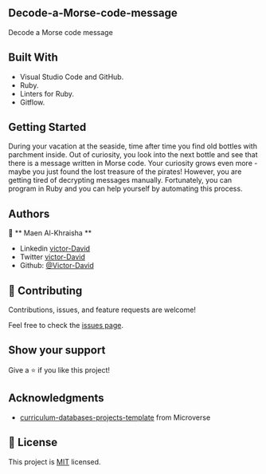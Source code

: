 ## Decode-a-Morse-code-message

Decode a Morse code message

## Built With

- Visual Studio Code and GitHub.
- Ruby.
- Linters for Ruby.
- Gitflow.

## Getting Started

During your vacation at the seaside, time after time you find old bottles with parchment inside. Out of curiosity, you look into the next bottle and see that there is a message written in Morse code. Your curiosity grows even more - maybe you just found the lost treasure of the pirates! However, you are getting tired of decrypting messages manually. Fortunately, you can program in Ruby and you can help yourself by automating this process.

## Authors

👤 ** Maen Al-Khraisha **

- Linkedin [victor-David](linkedin.com/in/victor-chiemerie-302a97230)
- Twitter [victor-David](https://twitter.com/Victorjheart)
- Github: [@Victor-David](https://github.com/jheart-vic)



## 🤝 Contributing

Contributions, issues, and feature requests are welcome!

Feel free to check the [issues page](../../issues/).

## Show your support

Give a ⭐️ if you like this project!

## Acknowledgments

- [curriculum-databases-projects-template](https://github.com/microverseinc/curriculum-template-databases) from Microverse

## 📝 License

This project is [MIT](./LICENSE) licensed.